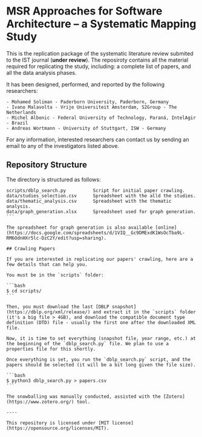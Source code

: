 # MSR Approaches for Software Architecture – a Systematic Mapping Study

This is the replication package of the systematic literature review submited to the IST journal (**under review**). The reposiroty contains all the material required for replicating the study, including: a complete list of papers, and all the data analysis phases.

It has been designed, performed, and reported by the following researchers:

```
- Mohamed Soliman - Paderborn University, Paderborn, Germany
- Ivano Malavolta - Vrije Universiteit Amsterdam, S2Group - The Netherlands
- Michel Albonic - Federal University of Technology, Paraná, IntelAgir - Brazil
- Andreas Wortmann - University of Stuttgart, ISW - Germany
```

For any information, interested researchers can contact us by sending an email to any of the investigators listed above.

## Repository Structure
The directory is structured as follows:

````
scripts/dblp_search.py          Script for initial paper crawling.
data/studies_selection.csv      Spreadsheet with the alld the studies.
data/thematic_analysis.csv      Spreadsheet with the thematic analysis.
data/graph_generation.xlsx      Spreadsheet used for graph generation.
```

The spreadsheet for graph generation is also available [online](https://docs.google.com/spreadsheets/d/1VIQ__Gc9DMExdK1WsOcTba9L-RM6OdnHXr5lc-DzC2Y/edit?usp=sharing).

## Crawling Papers

If you are interested in replicating our papers' crawling, here are a few details that can help you.

You must be in the `scripts` folder:

```bash
$ cd scripts/
```

Then, you must download the last [DBLP snapshot](https://dblp.org/xml/release/) and extract it in the `scripts` folder (it's a big file > 4GB), and download the compatible document type definition (DTD) file - usually the first one after the downloaded XML file.

Now, it is time to set everything (snapshot file, year range, etc.) at the beginning of the `dblp_search.py` file. We plan to use a properties file for this shortly.

Once everything is set, you run the `dblp_search.py` script, and the papers should be selected (it will be a bit long given the file size).

```bash
$ python3 dblp_search.py > papers.csv
```

The snowballing was manually conducted, assisted with the [Zotero](https://www.zotero.org/) tool.

----

This repository is licensed under [MIT license](https://opensource.org/licenses/MIT).
